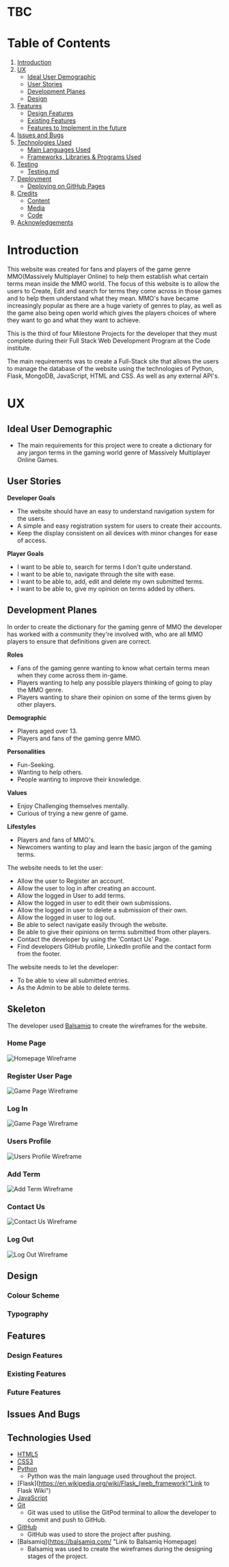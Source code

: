 # TBC
# Table of Contents
1. [Introduction](#Introduction)
2. [UX](#UX)
   * [Ideal User Demographic](#Ideal-User-Demographic)
   *  [User Stories](#User-Stories)
   *  [Development Planes](#Development-Planes)
   * [Design](#Design)
3. [Features](#Features)
   * [Design Features](#Design-Features)
   * [Existing Features](#Existing-Features)
   * [Features to Implement in the future](#Features-to-Implement-in-the-future)
4. [Issues and Bugs](#Issues-and-Bugs)
5. [Technologies Used](#Technologies-Used)
   * [Main Languages Used](#Main-Languages-Used)
   * [Frameworks, Libraries & Programs Used](#Frameworks,-Libraries-&-Programs-Used)
6. [Testing](#Testing)
   * [Testing.md](TESTING.md)
7. [Deployment](#Deployment)
   * [Deploying on GitHub Pages](#Deploying-on-GitHub-Pages)
8. [Credits](#Credits)
   * [Content](#Content)
   * [Media](#Media)
   * [Code](#Code)
9. [Acknowledgements](#Acknowledgements)

# Introduction
This website was created for fans and players of the game genre MMO(Massively Multiplayer Online) to help them establish what certain terms mean inside the MMO world. The focus
of this website is to allow the users to Create, Edit and search for terms they come across in those games and to help them understand what they mean. MMO's have became increasingly popular as there are a huge variety of genres to play, as well as the game also being open world which gives the players choices of where they want to go and what they want to achieve.

This is the third of four Milestone Projects for the developer that they must complete during their Full Stack Web Development Program at the Code institute.

The main requirements was to create a Full-Stack site that allows the users to manage the database of the website using the technologies of Python, Flask, MongoDB, JavaScript, HTML and CSS. As well as any external API's.

# UX

## Ideal User Demographic

* The main requirements for this project were to create a dictionary for any jargon terms in the gaming world genre of Massively Multiplayer Online Games.

## User Stories

**Developer Goals**
  * The website should have an easy to understand navigation system for the users.
  * A simple and easy registration system for users to create their accounts.
  * Keep the display consistent on all devices with minor changes for ease of access.

**Player Goals**
  * I want to be able to, search for terms I don't quite understand.
  * I want to be able to, navigate through the site with ease.
  * I want to be able to, add, edit and delete my own submitted terms.
  * I want to be able to, give my opinion on terms added by others.

## Development Planes

In order to create the dictionary for the gaming genre of MMO the developer has worked with a community they're involved with, who are all MMO players to ensure that definitions given are correct.

**Roles**
* Fans of the gaming genre wanting to know what certain terms mean when they come across them in-game.
* Players wanting to help any possible players thinking of going to play the MMO genre.
* Players wanting to share their opinion on some of the terms given by other players.

**Demographic**
* Players aged over 13.
* Players and fans of the gaming genre MMO.

**Personalities**
* Fun-Seeking.
* Wanting to help others.
* People wanting to improve their knowledge.

**Values**
* Enjoy Challenging themselves mentally.
* Curious of trying a new genre of game.

**Lifestyles**
* Players and fans of MMO's.
* Newcomers wanting to play and learn the basic jargon of the gaming terms.

The website needs to let the user:
* Allow the user to Register an account.
* Allow the user to log in after creating an account.
* Allow the logged in User to add terms.
* Allow the logged in user to edit their own submissions.
* Allow the logged in user to delete a submission of their own.
* Allow the logged in user to log out.
* Be able to select navigate easily through the website.
* Be able to give their opinions on terms submitted from other players.
* Contact the developer by using the 'Contact Us' Page.
* Find developers GitHub profile, LinkedIn profile and the contact form from the footer.

The website needs to let the developer:
* To be able to view all submitted entries.
* As the Admin to be able to delete terms.

## Skeleton

The developer used [Balsamiq](https://balsamiq.com/wireframes/ "Balsamiq Homepage") to create the wireframes for the website.

### Home Page

![Homepage Wireframe](assets/readme/Homepage-MS3.png)

### Register User Page

![Game Page Wireframe](assets/readme/Register-User.png)

### Log In

![Game Page Wireframe](assets/readme/Log-In.png)

### Users Profile

![Users Profile Wireframe](assets/readme/Users-Profile.png)

### Add Term

![Add Term Wireframe](assets/readme/Add-Term.png)

### Contact Us

![Contact Us Wireframe](assets/readme/Contact-Us.png)

### Log Out

![Log Out Wireframe](assets/readme/Log-Out.png)

## Design

### Colour Scheme

### Typography

## Features

### Design Features

### Existing Features

### Future Features

## Issues And Bugs


## Technologies Used

 * [HTML5](https://en.wikipedia.org/wiki/HTML5 "Link to HTML Wiki")
 * [CSS3](https://en.wikipedia.org/wiki/CSS#CSS_3 "Link to CSS Wiki")
 * [Python](https://www.python.org/ "Link to Python")
   * Python was the main language used throughout the project.
 * [Flask](https://en.wikipedia.org/wiki/Flask_(web_framework)"Link to Flask Wiki")
 * [JavaScript](https://en.wikipedia.org/wiki/JavaScript "Link to JavaScript")
 * [Git](https://git-scm.com/ "Link to Git Homepage")
   * Git was used to utilise the GitPod terminal to allow the developer to commit and push to GitHub.
 * [GitHub](https://github.com/ "Link to GitHub Homepage")
   * GitHub was used to store the project after pushing.
 * [Balsamiq](https://balsamiq.com/ "Link to Balsamiq Homepage)
   * Balsamiq was used to create the wireframes during the designing stages of the project.